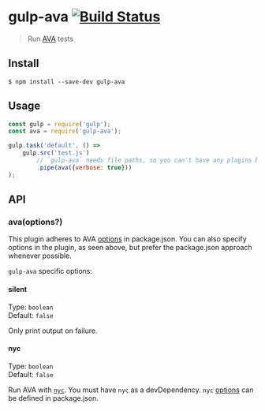 # gulp-ava [![Build Status](https://travis-ci.org/avajs/gulp-ava.svg?branch=master)](https://travis-ci.org/avajs/gulp-ava)

> Run [AVA](https://ava.li) tests


## Install

```
$ npm install --save-dev gulp-ava
```


## Usage

```js
const gulp = require('gulp');
const ava = require('gulp-ava');

gulp.task('default', () =>
	gulp.src('test.js')
		// `gulp-ava` needs file paths, so you can't have any plugins before it
		.pipe(ava({verbose: true}))
);
```


## API

### ava(options?)

This plugin adheres to AVA [options](https://github.com/avajs/ava#configuration) in package.json. You can also specify options in the plugin, as seen above, but prefer the package.json approach whenever possible.

`gulp-ava` specific options:

#### silent

Type: `boolean`<br>
Default: `false`

Only print output on failure.

#### nyc

Type: `boolean`<br>
Default: `false`

Run AVA with [`nyc`](https://github.com/istanbuljs/nyc). You must have `nyc` as a devDependency. `nyc` [options](https://github.com/istanbuljs/nyc#configuring-nyc) can be defined in package.json.
